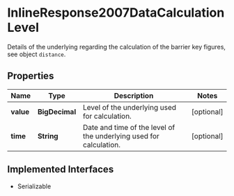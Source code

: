 

# InlineResponse2007DataCalculationLevel

Details of the underlying regarding the calculation of the barrier key figures, see object `distance`.

## Properties

Name | Type | Description | Notes
------------ | ------------- | ------------- | -------------
**value** | **BigDecimal** | Level of the underlying used for calculation. |  [optional]
**time** | **String** | Date and time of the level of the underlying used for calculation. |  [optional]


## Implemented Interfaces

* Serializable


